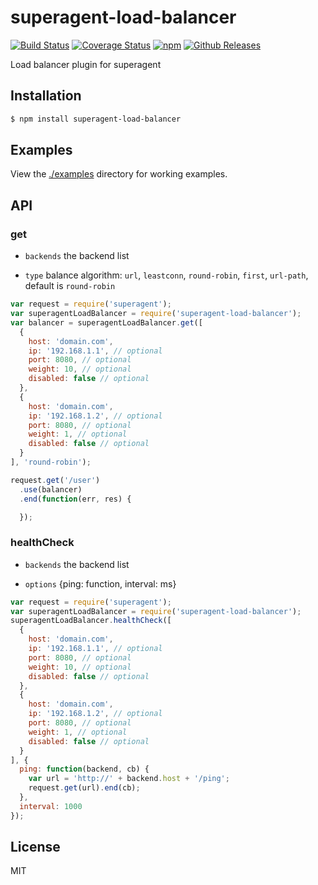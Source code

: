 # superagent-load-balancer

[![Build Status](https://travis-ci.org/vicanso/superagent-load-balancer.svg?branch=master)](https://travis-ci.org/vicanso/superagent-load-balancer)
[![Coverage Status](https://img.shields.io/coveralls/vicanso/influxdb-nodejs/master.svg?style=flat)](https://coveralls.io/r/vicanso/superagent-load-balancer?branch=master)
[![npm](http://img.shields.io/npm/v/superagent-load-balancer.svg?style=flat-square)](https://www.npmjs.org/package/superagent-load-balancer)
[![Github Releases](https://img.shields.io/npm/dm/superagent-load-balancer.svg?style=flat-square)](https://github.com/vicanso/superagent-load-balancer)

Load balancer plugin for superagent

## Installation

```bash
$ npm install superagent-load-balancer
```

## Examples

View the [./examples](examples) directory for working examples. 


## API

### get

- `backends` the backend list

- `type` balance algorithm: `url`, `leastconn`, `round-robin`, `first`, `url-path`, default is `round-robin`

```js
var request = require('superagent');
var superagentLoadBalancer = require('superagent-load-balancer');
var balancer = superagentLoadBalancer.get([
  {
    host: 'domain.com',
    ip: '192.168.1.1', // optional
    port: 8080, // optional
    weight: 10, // optional
    disabled: false // optional
  },
  {
    host: 'domain.com',
    ip: '192.168.1.2', // optional
    port: 8080, // optional
    weight: 1, // optional
    disabled: false // optional
  }
], 'round-robin');

request.get('/user')
  .use(balancer)
  .end(function(err, res) {

  });
```

### healthCheck

- `backends` the backend list

- `options` {ping: function, interval: ms}

```js
var request = require('superagent');
var superagentLoadBalancer = require('superagent-load-balancer');
superagentLoadBalancer.healthCheck([
  {
    host: 'domain.com',
    ip: '192.168.1.1', // optional
    port: 8080, // optional
    weight: 10, // optional
    disabled: false // optional
  },
  {
    host: 'domain.com',
    ip: '192.168.1.2', // optional
    port: 8080, // optional
    weight: 1, // optional
    disabled: false // optional
  }
], {
  ping: function(backend, cb) {
    var url = 'http://' + backend.host + '/ping';
    request.get(url).end(cb);
  },
  interval: 1000
});

```
## License

MIT
